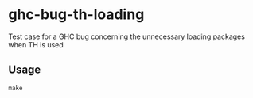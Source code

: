 ghc-bug-th-loading
==================

Test case for a GHC bug concerning the unnecessary loading packages when TH is used

Usage
-----

`make`
